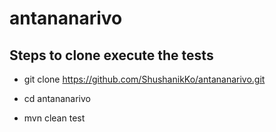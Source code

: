 # antananarivo
## Steps to clone execute the tests
* git clone https://github.com/ShushanikKo/antananarivo.git

* cd antananarivo

* mvn clean test
